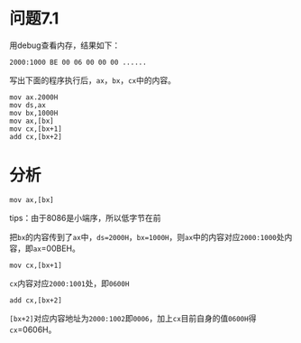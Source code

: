 # 问题7.1

用debug查看内存，结果如下：

```
2000:1000 BE 00 06 00 00 00 ......
```
写出下面的程序执行后，`ax`，`bx`，`cx`中的内容。
```ASM
mov ax.2000H
mov ds,ax
mov bx,1000H
mov ax,[bx]
mov cx,[bx+1]
add cx,[bx+2]
```
# 分析
```ASM
mov ax,[bx]
```
tips：由于8086是小端序，所以低字节在前

把`bx`的内容传到了`ax`中，`ds=2000H`，`bx=1000H`，则`ax`中的内容对应`2000:1000`处内容，即`ax`=00BEH。

```ASM
mov cx,[bx+1]
```
`cx`内容对应`2000:1001`处，即`0600H`

```ASM
add cx,[bx+2]
```

`[bx+2]`对应内容地址为`2000:1002`即`0006`，加上`cx`目前自身的值`0600H`得`cx`=0606H。
